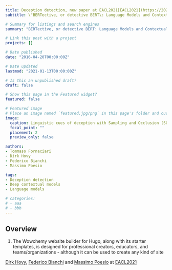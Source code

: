 ```yaml
---
title: Deception detection, new paper at EACL2021[EACL2021](https://2021.eacl.org/)!
subtitle: \"BERTective, or detective BERT\: Language Models and Contextual Information for Deception Detection\", with Dirk Hovy, Federico Bianchi and Massimo Poesio

# Summary for listings and search engines
summary: "BERTective, or detective BERT: Language Models and Contextual Information for Deception Detection"

# Link this post with a project
projects: []

# Date published
date: "2016-04-20T00:00:00Z"

# Date updated
lastmod: "2021-01-13T00:00:00Z"

# Is this an unpublished draft?
draft: false

# Show this page in the Featured widget?
featured: false

# Featured image
# Place an image named `featured.jpg/png` in this page's folder and customize its options here.
image:
  caption: Linguistic cues of deception with Sampling and Occlusion (SOC) algorithm (Jin et al., 2019)
  focal_point: ""
  placement: 2
  preview_only: false

authors:
- Tommaso Fornaciari
- Dirk Hovy
- Federico Bianchi
- Massimo Poesio

tags:
- Deception detection
- Deep contextual models
- Language models

# categories:
# - aaa
# - bbb
---
```


## Overview

1. The Wowchemy website builder for Hugo, along with its starter templates, is designed for professional creators, educators, and teams/organizations - although it can be used to create any kind of site

[Dirk Hovy](https://twitter.com/dirk_hovy), [Federico Bianchi](https://twitter.com/fb_vinid) and [Massimo Poesio](https://twitter.com/poesio) at [EACL2021](https://2021.eacl.org/)
